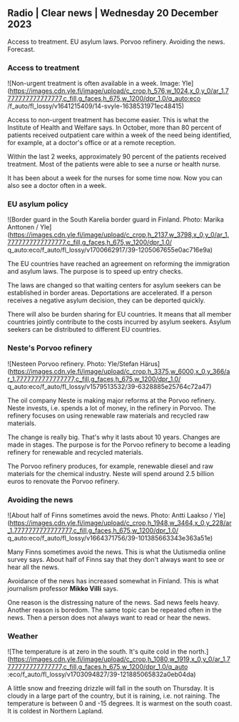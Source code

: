 ## Radio \| Clear news \| Wednesday 20 December 2023

Access to treatment. EU asylum laws. Porvoo refinery. Avoiding the news. Forecast.

### Access to treatment

![Non-urgent treatment is often available in a week. Image: Yle](https://images.cdn.yle.fi/image/upload/c_crop,h_576,w_1024,x_0,y_0/ar_1.7777777777777777,c_fill,g_faces,h_675,w_1200/dpr_1.0/q_auto:eco /f_auto/fl_lossy/v1641215409/14-svyle-1638531971ec48415)

Access to non-urgent treatment has become easier. This is what the Institute of Health and Welfare says. In October, more than 80 percent of patients received outpatient care within a week of the need being identified, for example, at a doctor's office or at a remote reception.

Within the last 2 weeks, approximately 90 percent of the patients received treatment. Most of the patients were able to see a nurse or health nurse.

It has been about a week for the nurses for some time now. Now you can also see a doctor often in a week.

### EU asylum policy

![Border guard in the South Karelia border guard in Finland. Photo: Marika Anttonen / Yle](https://images.cdn.yle.fi/image/upload/c_crop,h_2137,w_3798,x_0,y_0/ar_1.7777777777777777,c_fill,g_faces,h_675,w_1200/dpr_1.0/ q_auto:eco/f_auto/fl_lossy/v1700662917/39-1205067655e0ac716e9a)

The EU countries have reached an agreement on reforming the immigration and asylum laws. The purpose is to speed up entry checks.

The laws are changed so that waiting centers for asylum seekers can be established in border areas. Deportations are accelerated. If a person receives a negative asylum decision, they can be deported quickly.

There will also be burden sharing for EU countries. It means that all member countries jointly contribute to the costs incurred by asylum seekers. Asylum seekers can be distributed to different EU countries.

### Neste's Porvoo refinery

![Nesteen Porvoo refinery. Photo: Yle/Stefan Härus](https://images.cdn.yle.fi/image/upload/c_crop,h_3375,w_6000,x_0,y_366/ar_1.7777777777777777,c_fill,g_faces,h_675,w_1200/dpr_1.0/ q_auto:eco/f_auto/fl_lossy/v1579513532/39-6328885e25764c72a47)

The oil company Neste is making major reforms at the Porvoo refinery. Neste invests, i.e. spends a lot of money, in the refinery in Porvoo. The refinery focuses on using renewable raw materials and recycled raw materials.

The change is really big. That's why it lasts about 10 years. Changes are made in stages. The purpose is for the Porvoo refinery to become a leading refinery for renewable and recycled materials.

The Porvoo refinery produces, for example, renewable diesel and raw materials for the chemical industry. Neste will spend around 2.5 billion euros to renovate the Porvoo refinery.

### Avoiding the news

![About half of Finns sometimes avoid the news. Photo: Antti Laakso / Yle](https://images.cdn.yle.fi/image/upload/c_crop,h_1948,w_3464,x_0,y_228/ar_1.7777777777777777,c_fill,g_faces,h_675,w_1200/dpr_1.0/ q_auto:eco/f_auto/fl_lossy/v1664371756/39-101385663343e363a51e)

Many Finns sometimes avoid the news. This is what the Uutismedia online survey says. About half of Finns say that they don't always want to see or hear all the news.

Avoidance of the news has increased somewhat in Finland. This is what journalism professor **Mikko Villi** says.

One reason is the distressing nature of the news. Sad news feels heavy. Another reason is boredom. The same topic can be repeated often in the news. Then a person does not always want to read or hear the news.

### Weather

![The temperature is at zero in the south. It's quite cold in the north.](https://images.cdn.yle.fi/image/upload/c_crop,h_1080,w_1919,x_0,y_0/ar_1.7777777777777777,c_fill,g_faces,h_675,w_1200/dpr_1.0/q_auto :eco/f_auto/fl_lossy/v1703094827/39-121885065832a0eb04da)

A little snow and freezing drizzle will fall in the south on Thursday. It is cloudy in a large part of the country, but it is raining, i.e. not raining. The temperature is between 0 and -15 degrees. It is warmest on the south coast. It is coldest in Northern Lapland.
